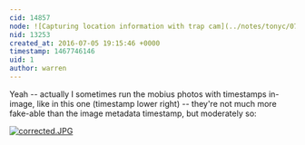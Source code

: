 ```yaml
---
cid: 14857
node: ![Capturing location information with trap cam](../notes/tonyc/07-01-2016/capturing-location-information-with-trap-cam)
nid: 13253
created_at: 2016-07-05 19:15:46 +0000
timestamp: 1467746146
uid: 1
author: warren
---
```


Yeah -- actually I sometimes run the mobius photos with timestamps in-image, like in this one (timestamp lower right) -- they're not much more fake-able than the image metadata timestamp, but moderately so:

[![corrected.JPG](//i.publiclab.org/system/images/photos/000/016/877/large/corrected.JPG)](//i.publiclab.org/system/images/photos/000/016/877/original/corrected.JPG)

